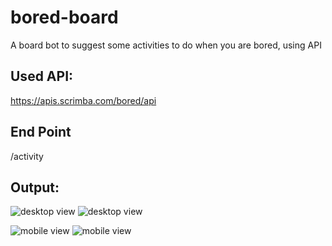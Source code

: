 # bored-board
A board bot to suggest some activities to do when you are bored, using API

## Used API:
https://apis.scrimba.com/bored/api

## End Point
/activity

## Output:

![desktop view](https://raw.github.com/Hanan-Karam/bored-board/main/screenshots/desktop-view-1.png)
![desktop view](https://raw.github.com/Hanan-Karam/bored-board/main/screenshots/desktop-view-2.png)


![mobile view](https://raw.github.com/Hanan-Karam/bored-board//main/screenshots/mobile-view-1.png)
![mobile view](https://raw.github.com/Hanan-Karam/bored-board//main/screenshots/mobile-view-2.png)
